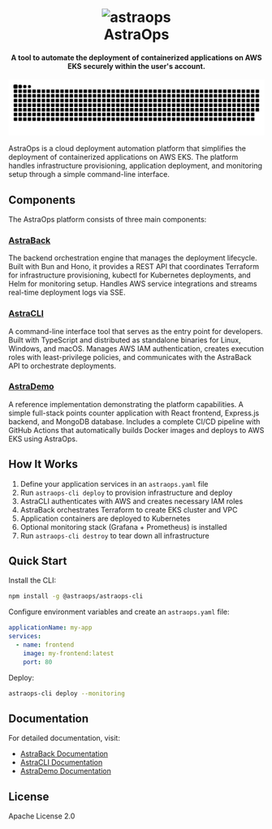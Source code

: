 <div align="center">
  <h1 align="center">
  <img
    width="100"
    height="100"
    alt="astraops"
    src="https://github.com/user-attachments/assets/4eee67ad-c27b-4113-ae8f-15d3d996365c"
  /><br>
  AstraOps
</h1>
   


<h4 align="center">A tool to automate the deployment of containerized applications on AWS EKS securely within the user's account.</h4>
  <a href="https://github.com/AstraOpsOrg">
        <img  src="https://github.com/AstraOpsOrg/.github/blob/main/profile/snake.svg" alt="snake" />

  </a>
</div>

AstraOps is a cloud deployment automation platform that simplifies the deployment of containerized applications on AWS EKS. The platform handles infrastructure provisioning, application deployment, and monitoring setup through a simple command-line interface.

## Components

The AstraOps platform consists of three main components:

### [AstraBack](https://github.com/AstraOpsOrg/AstraBack)

The backend orchestration engine that manages the deployment lifecycle. Built with Bun and Hono, it provides a REST API that coordinates Terraform for infrastructure provisioning, kubectl for Kubernetes deployments, and Helm for monitoring setup. Handles AWS service integrations and streams real-time deployment logs via SSE.

### [AstraCLI](https://github.com/AstraOpsOrg/AstraCLI)

A command-line interface tool that serves as the entry point for developers. Built with TypeScript and distributed as standalone binaries for Linux, Windows, and macOS. Manages AWS IAM authentication, creates execution roles with least-privilege policies, and communicates with the AstraBack API to orchestrate deployments.

### [AstraDemo](https://github.com/AstraOpsOrg/AstraDemo)

A reference implementation demonstrating the platform capabilities. A simple full-stack points counter application with React frontend, Express.js backend, and MongoDB database. Includes a complete CI/CD pipeline with GitHub Actions that automatically builds Docker images and deploys to AWS EKS using AstraOps.

## How It Works

1. Define your application services in an `astraops.yaml` file
2. Run `astraops-cli deploy` to provision infrastructure and deploy
3. AstraCLI authenticates with AWS and creates necessary IAM roles
4. AstraBack orchestrates Terraform to create EKS cluster and VPC
5. Application containers are deployed to Kubernetes
6. Optional monitoring stack (Grafana + Prometheus) is installed
7. Run `astraops-cli destroy` to tear down all infrastructure

## Quick Start

Install the CLI:
```bash
npm install -g @astraops/astraops-cli
```

Configure environment variables and create an `astraops.yaml` file:
```yaml
applicationName: my-app
services:
  - name: frontend
    image: my-frontend:latest
    port: 80
```

Deploy:
```bash
astraops-cli deploy --monitoring
```

## Documentation

For detailed documentation, visit:
- [AstraBack Documentation](https://deepwiki.com/AstraOpsOrg/AstraBack)
- [AstraCLI Documentation](https://deepwiki.com/AstraOpsOrg/AstraCLI)
- [AstraDemo Documentation](https://deepwiki.com/AstraOpsOrg/AstraDemo)

## License

Apache License 2.0

